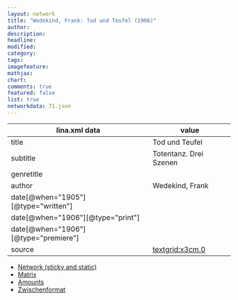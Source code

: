 ```yaml
---
layout: network
title: "Wedekind, Frank: Tod und Teufel (1906)"
author:
description:
headline:
modified:
category:
tags:
imagefeature: 
mathjax: 
chart: 
comments: true
featured: false
list: true
networkdata: 71.json
---
```

lina.xml data  | value
------------- | -------------
title|Tod und Teufel
subtitle|Totentanz. Drei Szenen
genretitle|
author|Wedekind, Frank
date[@when="1905"][@type="written"]|
date[@when="1906"][@type="print"]|
date[@when="1906"][@type="premiere"]|
source|[textgrid:x3cm.0](https://textgridlab.org/1.0/tgcrud-public/rest/textgrid:x3cm.0/data)



* [Network (sticky and static)](/network71)
* [Matrix](/matrix71)
* [Amounts](/amount71)
* [Zwischenformat](/lina71 )
